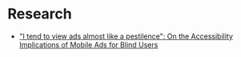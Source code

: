 # Research

- ["I tend to view ads almost like a pestilence": On the Accessibility Implications of Mobile Ads for Blind Users](https://dl.acm.org/doi/10.1145/3597503.3639228)
